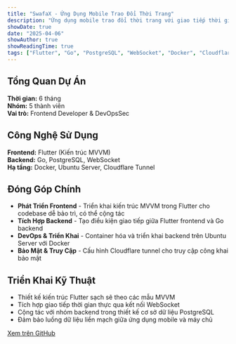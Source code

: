 ```yaml
---
title: "SwafaX - Ứng Dụng Mobile Trao Đổi Thời Trang"
description: "Ứng dụng mobile trao đổi thời trang với giao tiếp thời gian thực"
showDate: true
date: "2025-04-06"
showAuthor: true
showReadingTime: true
tags: ["Flutter", "Go", "PostgreSQL", "WebSocket", "Docker", "Cloudflare"]
---
```


## Tổng Quan Dự Án

**Thời gian:** 6 tháng  
**Nhóm:** 5 thành viên  
**Vai trò:** Frontend Developer & DevOpsSec

## Công Nghệ Sử Dụng

**Frontend:** Flutter (Kiến trúc MVVM)  
**Backend:** Go, PostgreSQL, WebSocket  
**Hạ tầng:** Docker, Ubuntu Server, Cloudflare Tunnel

## Đóng Góp Chính

- **Phát Triển Frontend** - Triển khai kiến trúc MVVM trong Flutter cho codebase dễ bảo trì, có thể cộng tác
- **Tích Hợp Backend** - Tạo điều kiện giao tiếp giữa Flutter frontend và Go backend
- **DevOps & Triển Khai** - Container hóa và triển khai backend trên Ubuntu Server với Docker
- **Bảo Mật & Truy Cập** - Cấu hình Cloudflare tunnel cho truy cập công khai bảo mật

## Triển Khai Kỹ Thuật

- Thiết kế kiến trúc Flutter sạch sẽ theo các mẫu MVVM
- Tích hợp giao tiếp thời gian thực qua kết nối WebSocket
- Cộng tác với nhóm backend trong thiết kế cơ sở dữ liệu PostgreSQL
- Đảm bảo luồng dữ liệu liền mạch giữa ứng dụng mobile và máy chủ

[Xem trên GitHub](#)